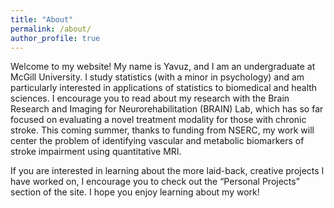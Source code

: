 ```yaml
---
title: "About"
permalink: /about/
author_profile: true
---
```


Welcome to my website! My name is Yavuz, and I am an undergraduate at McGill University. I study statistics (with a minor in psychology) and am particularly interested in applications of statistics to biomedical and health sciences. I encourage you to read about my research with the Brain Research and Imaging for Neurorehabilitation (BRAIN) Lab, which has so far focused on evaluating a novel treatment modality for those with chronic stroke. This coming summer, thanks to funding from NSERC, my work will center the problem of identifying vascular and metabolic biomarkers of stroke impairment using quantitative MRI.

If you are interested in learning about the more laid-back, creative projects I have worked on, I encourage you to check out the “Personal Projects” section of the site. I hope you enjoy learning about my work!


